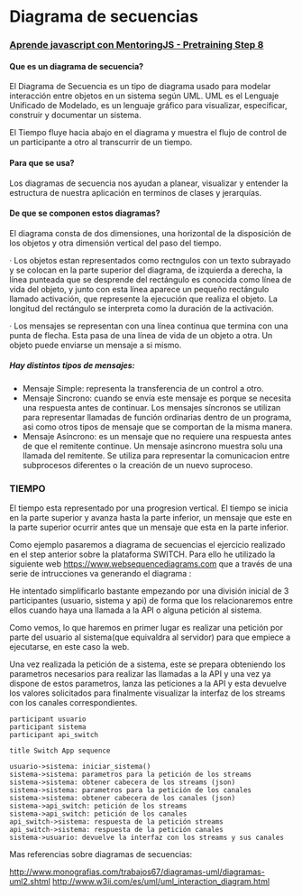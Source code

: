 
# Diagrama de secuencias
### [Aprende javascript con MentoringJS - Pretraining Step 8](http://mentoringjs.com)
#### Que es un diagrama de secuencia?

El Diagrama de Secuencia es un tipo de diagrama usado para modelar interacción entre objetos en un sistema según UML. UML es el Lenguaje Unificado de Modelado, es un lenguaje gráfico para visualizar, especificar, construir y documentar un sistema.

El Tiempo fluye hacia abajo en el diagrama y muestra el flujo de control de un participante a otro al transcurrir de un tiempo.

#### Para que se usa?

Los diagramas de secuencia nos ayudan a planear, visualizar y entender la estructura de nuestra aplicación en terminos de clases y jerarquías.

#### De que se componen estos diagramas?

El diagrama consta de dos dimensiones, una horizontal de la disposición de los objetos y otra dimensión vertical del paso del tiempo.

· Los objetos estan representados como rectngulos con un texto subrayado y se colocan en la parte superior del diagrama, de izquierda a derecha, la línea punteada que se desprende del rectángulo es conocida como línea de vida del objeto, y junto con esta línea aparece un pequeño rectángulo llamado activación, que represente la ejecución que realiza el objeto. La longitud del rectángulo se interpreta como la duración de la activación.

· Los mensajes se representan con una línea continua que termina con una punta de flecha. Esta pasa de una línea de vida de un objeto a otra. Un objeto puede enviarse un mensaje a si mismo.
  
##### Hay distintos tipos de mensajes:

- Mensaje Simple: representa la transferencia de un control a otro.
- Mensaje Sincrono: cuando se envía este mensaje es porque se necesita una respuesta antes de continuar. Los mensajes síncronos se utilizan para representar llamadas de función ordinarias dentro de un programa, asi como otros tipos de mensaje que se comportan de la misma manera.
- Mensaje Asíncrono: es un mensaje que no requiere una respuesta antes de que el remitente continue. Un mensaje asincrono muestra solu una llamada del remitente. Se utiliza para representar la comunicacion entre subprocesos diferentes o la creación de un nuevo suproceso.

### TIEMPO

El tiempo esta representado por una progresion vertical. El tiempo se inicia en la parte superior y avanza hasta la parte inferior, un mensaje que este en la parte superior ocurrir antes que un mensaje que esta en la parte inferior.

Como ejemplo pasaremos a diagrama de secuencias el ejercicio realizado en el step anterior sobre la plataforma SWITCH. Para ello he utilizado la siguiente web https://www.websequencediagrams.com que a través de una serie de intrucciones va generando el diagrama :

He intentado simplificarlo bastante empezando por una división inicial de 3 participantes (usuario, sistema y api) de forma que los relacionaremos entre ellos cuando haya una llamada a la API o alguna petición al sistema.

Como vemos, lo que haremos en primer lugar es realizar una petición por parte del usuario al sistema(que equivaldra al servidor) para que empiece a ejecutarse, en este caso la web.

Una vez realizada la petición de a sistema, este se prepara obteniendo los parametros necesarios para realizar las llamadas a la API y una vez ya dispone de estos parametros, lanza las peticiones a la API y esta devuelve los valores solicitados para finalmente visualizar la interfaz de los streams con los canales correspondientes.

```
participant usuario
participant sistema 
participant api_switch

title Switch App sequence

usuario->sistema: iniciar_sistema()
sistema->sistema: parametros para la petición de los streams
sistema->sistema: obtener cabecera de los streams (json)
sistema->sistema: parametros para la petición de los canales
sistema->sistema: obtener cabecera de los canales (json)
sistema->api_switch: petición de los streams
sistema->api_switch: petición de los canales
api_switch->sistema: respuesta de la petición streams
api_switch->sistema: respuesta de la petición canales
sistema->usuario: devuelve la interfaz con los streams y sus canales

```

Mas referencias sobre diagramas de secuencias:

http://www.monografias.com/trabajos67/diagramas-uml/diagramas-uml2.shtml
http://www.w3ii.com/es/uml/uml_interaction_diagram.html









